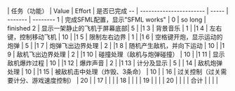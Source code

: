    | 任务（功能）                  | Value | Effort  | 是否已完成
-- | ----------------------- | ----- | ------- | --------
1  | 完成SFML配置，显示"SFML works" | 0     | so long | finished
2  | 显示一架静止的飞机于屏幕底部| 5     |         |1
3  | 背景音乐                    | 1     |         |1
4  | 左右键，控制移动飞机              | 10    |         |1
5  | 限制左右边界                  | 1     |         |1
6  | 空格键开炮，显示运动的炮弹           | 5     |         |1
7  | 炮弹飞出边界处理                | 2     |         |1
8  | 随机产生敌机，并向下运动            | 10    |         |1
9  | 敌机飞出边界处理                | 2     |         |1
10 | 碰撞处理（敌机与炮弹碰撞）           | 10    |         |1
11 | 显示敌机爆炸过程                | 10    |         |1
12 | 爆炸声音                    | 2     |         |1
13 | 计分及显示                   | 5     |         |
14 | 敌机炮弹处理                  | 10    |         |1
15 | 被敌机击中处理（炸毁、3条命）         | 10    |         |
16 | 过关控制（过关需要计分、游戏速度控制）     | 20    |         |
17 |                         |       |         |
18 |                         |       |         |
19 |                         |       |         |
20 |                         |       |         |
合计 |                         |       |         |
